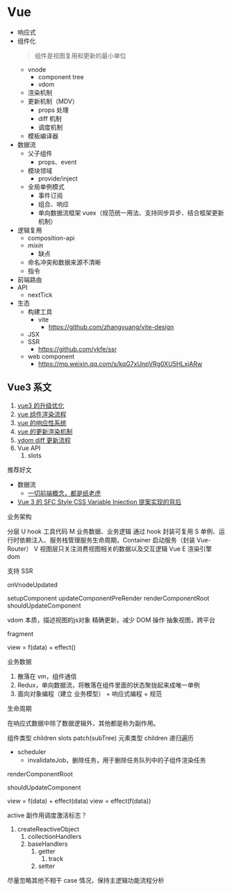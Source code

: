 # Vue

- 响应式
- 组件化
  > 组件是视图复用和更新的最小单位
  - vnode
    - component tree
    - vdom
  - 渲染机制
  - 更新机制（MDV）
    - props 处理
    - diff 机制
    - 调度机制
  - 模板编译器
- 数据流
  - 父子组件
    - props、event
  - 模块领域
    - provide/inject
  - 全局单例模式  
    - 事件订阅
    - 组合、响应
    - 单向数据流框架 vuex（规范统一用法、支持同步异步、结合框架更新机制）
- 逻辑复用
  - composition-api
  - *mixin*
    - 缺点
  - 命名冲突和数据来源不清晰
  - 指令
- 前端路由
- API
  - nextTick
- 生态
  - 构建工具
    - vite
      - https://github.com/zhangyuang/vite-design
  - JSX
  - SSR
    - https://github.com/ykfe/ssr
  - web component
    - https://mp.weixin.qq.com/s/kqG7xUnpVRg0XU5HLxjARw

## Vue3 系文

1. [vue3 的升级优化](./1.vue3的升级优化.md)
2. [vue 组件渲染流程](./vue%20组件渲染流程.md)
3. [vue 的响应性系统](./vue%20的响应性系统.md)
4. [vue 的更新渲染机制](./vue%20的更新渲染机制.md)
5. [vdom diff 更新流程](./vdom%20diff%20更新流程.md)
6. Vue API
   1. slots

推荐好文

- 数据流
  - [一切前端概念，都是纸老虎](https://mp.weixin.qq.com/s/oF-MJ39zh0-R65Q4vPX8Dw)
- [Vue 3 的 SFC Style CSS Variable Injection 提案实现的背后](https://mp.weixin.qq.com/s/N1AoRSuK00V5QoZr4TWWvQ)

业务架构

分层
U hook 工具代码
M 业务数据、业务逻辑 通过 hook 封装可复用
S 单例、运行时依赖注入、服务栈管理服务生命周期，Container 启动服务（封装 Vue-Router）
V 视图层只关注消费视图相关的数据以及交互逻辑 Vue
E 渲染引擎 dom

支持 SSR


onVnodeUpdated





setupComponent
updateComponentPreRender
renderComponentRoot 
shouldUpdateComponent

vdom
本质，描述视图的js对象
精确更新，减少 DOM 操作
抽象视图，跨平台






fragment

view = f(data) + effect()

业务数据
1. 散落在 vm，组件通信
2. Redux，单向数据流，将散落在组件里面的状态聚拢起来成唯一单例
3. 面向对象编程（建立 业务模型） + 响应式编程 + 规范


生命周期

在响应式数据中除了数据逻辑外，其他都是称为副作用。





组件类型 children slots patch(subTree)
元素类型 children 递归遍历

- scheduler
  - invalidateJob，删除任务，用于删除任务队列中的子组件渲染任务


renderComponentRoot

shouldUpdateComponent





view = f(data) + effect(data)
view = effect(f(data))

active 副作用调度激活标志？

1. createReactiveObject
   1. collectionHandlers
   2. baseHandlers
      1. getter
         1. track
      2. setter


尽量忽略其他不相干 case 情况，保持主逻辑功能流程分析
